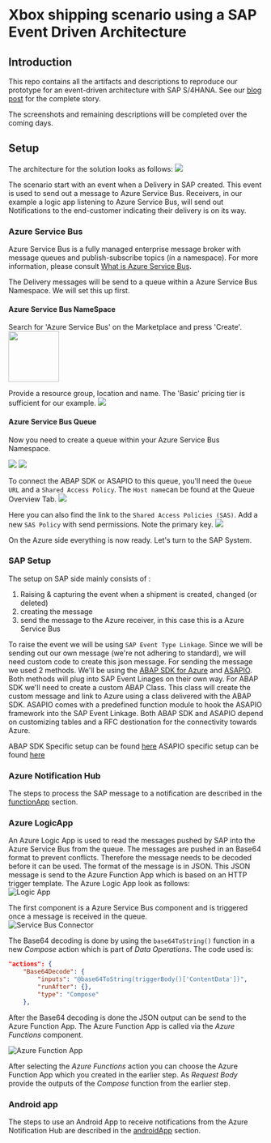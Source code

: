 # Xbox shipping scenario using a SAP Event Driven Architecture
## Introduction
This repo contains all the artifacts and descriptions to reproduce our prototype for an event-driven architecture with SAP S/4HANA. See our [blog post](https://blogs.sap.com/2021/12/09/hey-sap-where-is-my-xbox-an-insight-into-capitalizing-on-event-driven-architectures/) for the complete story.

The screenshots and remaining descriptions will be completed over the coming days.

## Setup

The architecture for the solution looks as follows:
<img src="images/xbox-overview.png" />

The scenario start with an event when a Delivery in SAP created. This event is used to send out a message to Azure Service Bus. Receivers, in our example a logic app listening to Azure Service Bus, will send out Notifications to the end-customer indicating their delivery is on its way.

### Azure Service Bus
Azure Service Bus is a fully managed enterprise message broker with message queues and publish-subscribe topics (in a namespace). For more information, please consult [What is Azure Service Bus](https://docs.microsoft.com/en-us/azure/service-bus-messaging/service-bus-messaging-overview).

The Delivery messages will be send to a queue within a Azure Service Bus Namespace. We will set this up first.

#### Azure Service Bus NameSpace
Search for 'Azure Service Bus' on the Marketplace and press 'Create'.
<img src="images/ServiceBus/servicebuscreate.png" height=100>

Provide a resource group, location and name.
The 'Basic' pricing tier is sufficient for our example.
<img src="images/ServiceBus/servicebuscreate2.png">

#### Azure Service Bus Queue
Now you need to create a queue within your Azure Service Bus Namespace.

<img src="images/ServiceBus/createqueue1.png">

<img src="images/ServiceBus/createqueue2.png">

To connect the ABAP SDK or ASAPIO to this queue, you'll need the `Queue URL` and a `Shared Access Policy`.
The `Host name`can be found at the Queue Overview Tab.
<img src="images/ServiceBus/queue_overview.png">

Here you can also find the link to the `Shared Access Policies (SAS)`. Add a new `SAS Policy` with send permissions. Note the primary key.
<img src="images/ServiceBus/SASPolicy.png">

On the Azure side everything is now ready. Let's turn to the SAP System.

### SAP Setup
The setup on SAP side mainly consists of :
1. Raising & capturing the event when a shipment is created, changed (or deleted)
2. creating the message
3. send the message to the Azure receiver, in this case this is a Azure Service Bus 

To raise the event we will be using `SAP Event Type Linkage`. Since we will be sending out our own message (we're not adhering to standard), we will need custom code to create this json message. For sending the message we used 2 methods. We'll be using the [ABAP SDK for Azure](https://github.com/Microsoft/ABAP-SDK-for-Azure) and [ASAPIO](https://asapio.com/). Both methods will plug into SAP Event Linages on their own way. For ABAP SDK we'll need to create a custom ABAP Class. This class will create the custom message and link to Azure using a class delivered with the ABAP SDK. ASAPIO comes with a predefined function module to hook the ASAPIO framework into the SAP Event Linkage. Both ABAP SDK and ASAPIO depend on customizing tables and a RFC destionation for the connectivity towards Azure.

ABAP SDK Specific setup can be found [here](ABAPSDKSetup.md)
ASAPIO specific setup can be found [here](ASAPIOSetup.md)

### Azure Notification Hub
The steps to process the SAP message to a notification are described in the [functionApp](https://github.com/thzandvl/xbox-shipping/tree/main/functionApp) section.

### Azure LogicApp

An Azure Logic App is used to read the messages pushed by SAP into the Azure Service Bus from the queue. The messages are pushed in an Base64 format to prevent conflicts. Therefore the message needs to be decoded before it can be used. The format of the message is in JSON. This JSON message is send to the Azure Function App which is based on an HTTP trigger template.
The Azure Logic App look as follows: \
![Logic App](images/LogicApp/xbox-logicapp.png)

The first component is a Azure Service Bus component and is triggered once a message is received in the queue.\
![Service Bus Connector](images/LogicApp/servicebus-connector.png)

The Base64 decoding is done by using the `base64ToString()` function in a new *Compose* action which is part of *Data Operations*. The code used is:

```json
"actions": {
    "Base64Decode": {
        "inputs": "@base64ToString(triggerBody()['ContentData'])",
        "runAfter": {},
        "type": "Compose"
    },
```

After the Base64 decoding is done the JSON output can be send to the Azure Function App. The Azure Function App is called via the *Azure Functions* component.

![Azure Function App](images/LogicApp/azure-functions.png)

After selecting the *Azure Functions* action you can choose the Azure Function App which you created in the earlier step. As *Request Body* provide the outputs of the *Compose* function from the earlier step.

### Android app
The steps to use an Android App to receive notifications from the Azure Notification Hub are described in the [androidApp](https://github.com/thzandvl/xbox-shipping/tree/main/androidApp) section.